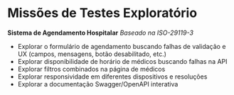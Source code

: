 # Missões de Testes Exploratório
**Sistema de Agendamento Hospitalar**
*Baseado na ISO-29119-3*


- Explorar o formulário de agendamento buscando falhas de validação e UX (campos, mensagens, botão desabilitado, etc.)
- Explorar disponibilidade de horário de médicos buscando falhas na API
- Explorar filtros combinados na página de médicos
- Explorar responsividade em diferentes dispositivos e resoluções
- Explorar a documentação Swagger/OpenAPI interativa